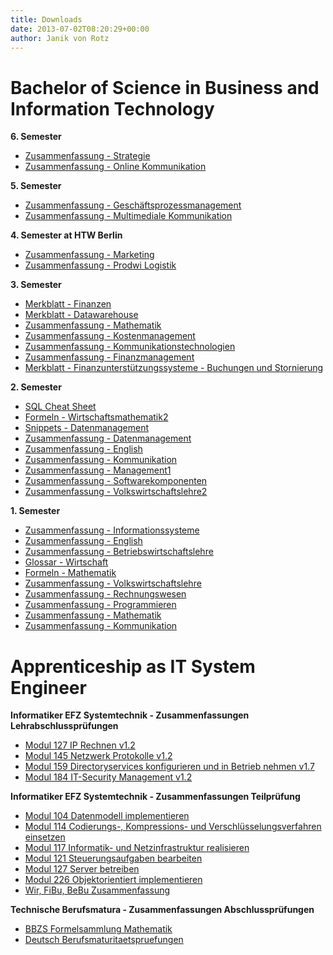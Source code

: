 ```yaml
---
title: Downloads
date: 2013-07-02T08:20:29+00:00
author: Janik von Rotz
---
```

# Bachelor of Science in Business and Information Technology

**6. Semester**

* [Zusammenfassung - Strategie](/wp-content/uploads/2013/07/Zusammenfassung-Strategie.pdf)
* [Zusammenfassung - Online Kommunikation](/wp-content/uploads/2013/07/Zusammenfassung-Online-Kommunikation.pdf)

**5. Semester**

* [Zusammenfassung - Geschäftsprozessmanagement](/wp-content/uploads/2013/07/Zusammenfassung-Geschäftsprozessmanagement.pdf)
* [Zusammenfassung - Multimediale Kommunikation](/wp-content/uploads/2013/07/Zusammenfassung-Multimediale-Kommunikation-Janik-von-Rotz.pdf)

**4. Semester at HTW Berlin**

* [Zusammenfassung - Marketing](/wp-content/uploads/2013/07/Zusammenfassung-Marketing.pdf)
* [Zusammenfassung - Prodwi Logistik](/wp-content/uploads/2013/07/Zusammenfassung-Prodwi-Logistik.pdf)

**3. Semester**

* [Merkblatt - Finanzen](/wp-content/uploads/2013/07/Merkblatt-Finanzen.pdf)
* [Merkblatt - Datawarehouse](/wp-content/uploads/2013/07/Merkblatt-Datawarehouse.pdf)
* [Zusammenfassung - Mathematik](/wp-content/uploads/2013/07/Zusammenfassung-Mathematik.pdf)
* [Zusammenfassung - Kostenmanagement](/wp-content/uploads/2013/07/Zusammenfassung-Kostenmanagement.pdf)
* [Zusammenfassung - Kommunikationstechnologien](/wp-content/uploads/2013/07/Zusammenfassung-Kommunikationstechnologien.pdf)
* [Zusammenfassung - Finanzmanagement](/wp-content/uploads/2013/07/Zusammenfassung-Finanzmanagement.pdf)
* [Merkblatt - Finanzunterstützungssysteme - Buchungen und Stornierung](/wp-content/uploads/2013/07/Merkblatt-Finanzunterstützungssysteme-Buchungen-und-Stornierung.pdf)

**2. Semester**

* [SQL Cheat Sheet](https://janikvonrotz.ch/2015/07/02/sql-cheat-sheet/)
* [Formeln - Wirtschaftsmathematik2](/wp-content/uploads/2013/07/Formeln-Wirtschaftsmathematik2.pdf)
* [Snippets - Datenmanagement](/wp-content/uploads/2013/07/Snippets-Datenmanagement.pdf)
* [Zusammenfassung - Datenmanagement](/wp-content/uploads/2013/07/Zusammenfassung-Datenmanagement.pdf)
* [Zusammenfassung - English](/wp-content/uploads/2013/07/Zusammenfassung-English.pdf)
* [Zusammenfassung - Kommunikation](/wp-content/uploads/2013/07/Zusammenfassung-Kommunikation.pdf)
* [Zusammenfassung - Management1](/wp-content/uploads/2013/07/Zusammenfassung-Management1.pdf)
* [Zusammenfassung - Softwarekomponenten](/wp-content/uploads/2013/07/Zusammenfassung-Softwarekomponenten.pdf)
* [Zusammenfassung - Volkswirtschaftslehre2](/wp-content/uploads/2013/07/Zusammenfassung-Volkswirtschaftslehre2.pdf)

**1. Semester**

* [Zusammenfassung - Informationssysteme](/wp-content/uploads/2015/02/Zusammenfassung-Informationssysteme.pdf)
* [Zusammenfassung - English](/wp-content/uploads/2015/02/Zusammenfassung-English.pdf)
* [Zusammenfassung - Betriebswirtschaftslehre](/wp-content/uploads/2015/02/Zusammenfassung-Betriebswirtschaftslehre.pdf)
* [Glossar - Wirtschaft](/wp-content/uploads/2015/02/Glossar-Wirtschaft.pdf)
* [Formeln - Mathematik](/wp-content/uploads/2015/02/Formeln-Mathematik.pdf)
* [Zusammenfassung - Volkswirtschaftslehre](/wp-content/uploads/2015/02/Zusammenfassung-Volkswirtschaftslehre.pdf)
* [Zusammenfassung - Rechnungswesen](/wp-content/uploads/2015/02/Zusammenfassung-Rechnungswesen.pdf)
* [Zusammenfassung - Programmieren](/wp-content/uploads/2015/02/Zusammenfassung-Programmieren.pdf)
* [Zusammenfassung - Mathematik](/wp-content/uploads/2015/02/Zusammenfassung-Mathematik.pdf)
* [Zusammenfassung - Kommunikation](/wp-content/uploads/2015/02/Zusammenfassung-Kommunikation.pdf)

# Apprenticeship as IT System Engineer

**Informatiker EFZ Systemtechnik - Zusammenfassungen Lehrabschlussprüfungen**

* [Modul 127 IP Rechnen v1.2](/wp-content/uploads/2013/07/Modul-127_IP-Rechnen_v1.2.pdf)
* [Modul 145 Netzwerk Protokolle v1.2](/wp-content/uploads/2013/07/Modul-145_Netzwerk-Protokolle_v1.2.pdf)
* [Modul 159 Directoryservices konfigurieren und in Betrieb nehmen v1.7](/wp-content/uploads/2013/07/Modul-159_Directoryservices-konfigurieren-und-in-Betrieb-nehmen_v1.7.pdf)
* [Modul 184 IT-Security Management v1.2](/wp-content/uploads/2013/07/Modul-184_IT-Security-Management_v1.2.pdf)

**Informatiker EFZ Systemtechnik - Zusammenfassungen Teilprüfung**

* [Modul 104 Datenmodell implementieren](/wp-content/uploads/2013/07/Modul-104_Datenmodell-implementieren.pdf)
* [Modul 114 Codierungs-, Kompressions- und Verschlüsselungsverfahren einsetzen](/wp-content/uploads/2013/07/Modul-114_Codierungs-Kompressions-und-Verschlüsselungsverfahren-einsetzen.pdf)
* [Modul 117 Informatik- und Netzinfrastruktur realisieren](/wp-content/uploads/2013/07/Modul-117_Informatik-und-Netzinfrastruktur-realisieren.pdf)
* [Modul 121 Steuerungsaufgaben bearbeiten](/wp-content/uploads/2013/07/Modul-121_Steuerungsaufgaben-bearbeiten.pdf)
* [Modul 127 Server betreiben](/wp-content/uploads/2013/07/Modul-127_Server-betreiben.pdf)
* [Modul 226 Objektorientiert implementieren](/wp-content/uploads/2013/07/Modul-226_Objektorientiert-implementieren.pdf)
* [Wir, FiBu, BeBu Zusammenfassung](/wp-content/uploads/2013/07/Wir-FiBu-BeBu_Zusammenfassung.pdf)

**Technische Berufsmatura - Zusammenfassungen Abschlussprüfungen**

* [BBZS Formelsammlung Mathematik](/wp-content/uploads/2013/07/BBZS-Formelsammlung-Mathematik.pdf)
* [Deutsch Berufsmaturitaetspruefungen](/wp-content/uploads/2013/07/Deutsch-Berufsmaturitaetspruefungen.pdf)